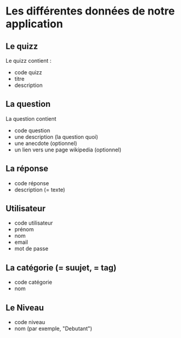 # Les différentes données de notre application

## Le quizz

Le quizz contient :

- code quizz
- titre
- description

## La question

La question contient

- code question
- une description (la question quoi)
- une anecdote (optionnel)
- un lien vers une page wikipedia (optionnel)

## La réponse

- code réponse
- description (= texte)

## Utilisateur

- code utilisateur
- prénom
- nom
- email
- mot de passe

## La catégorie (= suujet, = tag)

- code catégorie
- nom

## Le Niveau

- code niveau
- nom (par exemple, "Debutant")